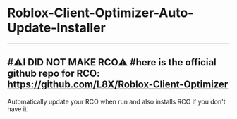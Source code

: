 # Roblox-Client-Optimizer-Auto-Update-Installer
----------------------------------------------------
#⚠️I DID NOT MAKE RCO⚠️
#here is the official github repo for RCO:
https://github.com/L8X/Roblox-Client-Optimizer
----------------------------------------------------


Automatically update your RCO when run and also installs RCO if you don't have it.
